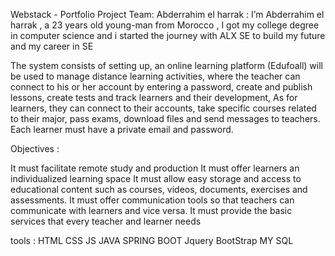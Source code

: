 Webstack - Portfolio Project
Team:
Abderrahim el harrak : 
I’m Abderrahim el harrak , a 23 years old young-man from Morocco , I got my  college degree in computer science and i started the journey with ALX SE to build my future and my career in SE 


The system consists of setting up, an online learning platform (Edufoall) will be
used to manage distance learning activities, where the teacher can connect to his or her
account by entering a password, create and publish lessons, create tests and track
learners and their development, As for learners, they can connect to their accounts,
take specific courses related to their major, pass exams, download files and
send messages to teachers. Each learner must have a private email and password.


Objectives :

 It must facilitate remote study and production
It must offer learners an individualized learning space
It must allow easy storage and access to educational content such as courses, videos, documents, exercises and assessments.
 It must offer communication tools so that teachers can communicate with learners and vice versa.
It must provide the basic services that every teacher and learner needs


tools :
HTML
CSS
JS
JAVA
SPRING BOOT
Jquery
BootStrap
MY  SQL
